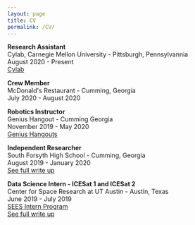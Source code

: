 ```yaml
---
layout: page
title: CV
permalink: /CV/
---
```

**Research Assistant**  
Cylab, Carnegie Mellon University - Pittsburgh, Pennsylvannia  
August 2020 - Present  
[Cylab](https://cylab.cmu.edu)


**Crew Member**  
McDonald's Restaurant - Cumming, Georgia  
July 2020 - August 2020  


**Robotics Instructor**  
Genius Hangout - Cumming Georgia  
November 2019 - May 2020  
[Genius Hangouts](https://geniushangout.com)


**Independent Researcher**  
South Forsyth High School - Cumming, Georgia  
August 2019 - January 2020  
[See full write up](https://mnguyen.studio/404)


**Data Science Intern - ICESat 1 and ICESat 2**  
Center for Space Research at UT Austin - Austin, Texas  
June 2019 - July 2019  
[SEES Intern Program](http://www.tsgc.utexas.edu/sees-internship/)  
[See full write up](https://mnguyen.studio/404)
